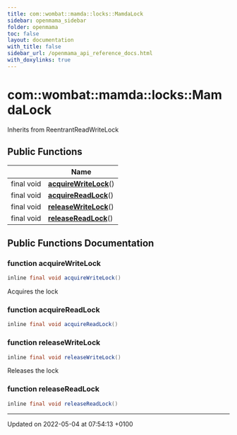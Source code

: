```yaml
---
title: com::wombat::mamda::locks::MamdaLock
sidebar: openmama_sidebar
folder: openmama
toc: false
layout: documentation
with_title: false
sidebar_url: /openmama_api_reference_docs.html
with_doxylinks: true
---
```


# com::wombat::mamda::locks::MamdaLock





Inherits from ReentrantReadWriteLock

## Public Functions

|                | Name           |
| -------------- | -------------- |
| final void | **[acquireWriteLock](classcom_1_1wombat_1_1mamda_1_1locks_1_1MamdaLock.html#function-acquirewritelock)**() |
| final void | **[acquireReadLock](classcom_1_1wombat_1_1mamda_1_1locks_1_1MamdaLock.html#function-acquirereadlock)**() |
| final void | **[releaseWriteLock](classcom_1_1wombat_1_1mamda_1_1locks_1_1MamdaLock.html#function-releasewritelock)**() |
| final void | **[releaseReadLock](classcom_1_1wombat_1_1mamda_1_1locks_1_1MamdaLock.html#function-releasereadlock)**() |

## Public Functions Documentation

### function acquireWriteLock

```java
inline final void acquireWriteLock()
```


Acquires the lock 


### function acquireReadLock

```java
inline final void acquireReadLock()
```


### function releaseWriteLock

```java
inline final void releaseWriteLock()
```


Releases the lock 


### function releaseReadLock

```java
inline final void releaseReadLock()
```


-------------------------------

Updated on 2022-05-04 at 07:54:13 +0100